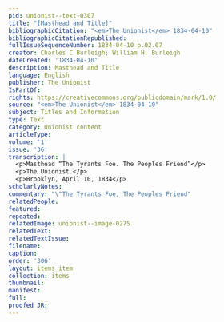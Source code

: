 ```yaml
---
pid: unionist--text-0307
title: "[Masthead and Title]"
bibliographicCitation: "<em>The Unionist</em> 1834-04-10"
bibliographicCitationRepublished: 
fullIssueSequenceNumber: 1834-04-10 p.02.07
creator: Charles C Burleigh; William H. Burleigh
dateCreated: '1834-04-10'
description: Masthead and Title
language: English
publisher: The Unionist
IsPartOf: 
rights: https://creativecommons.org/publicdomain/mark/1.0/
source: "<em>The Unionist</em> 1834-04-10"
subject: Titles and Information
type: Text
category: Unionist content
articleType: 
volume: '1'
issue: '36'
transcription: |
  <p>Masthead “The Tyrants Foe. The Peoples Friend”</p>
  <p>The Unionist.</p>
  <p>Brooklyn, April 10, 1834</p>
scholarlyNotes: 
commentary: "\"The Tyrants Foe, The Peoples Friend"
relatedPeople: 
featured: 
repeated: 
relatedImage: unionist--image-0275
relatedText: 
relatedTextIssue: 
filename: 
caption: 
order: '306'
layout: items_item
collection: items
thumbnail: 
manifest: 
full: 
proofed JR: 
---
```


